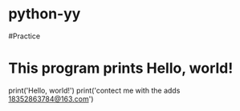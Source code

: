 # python-yy
#Practice
# This program prints Hello, world!
print('Hello, world!')
print('contect me with the adds 18352863784@163.com')
